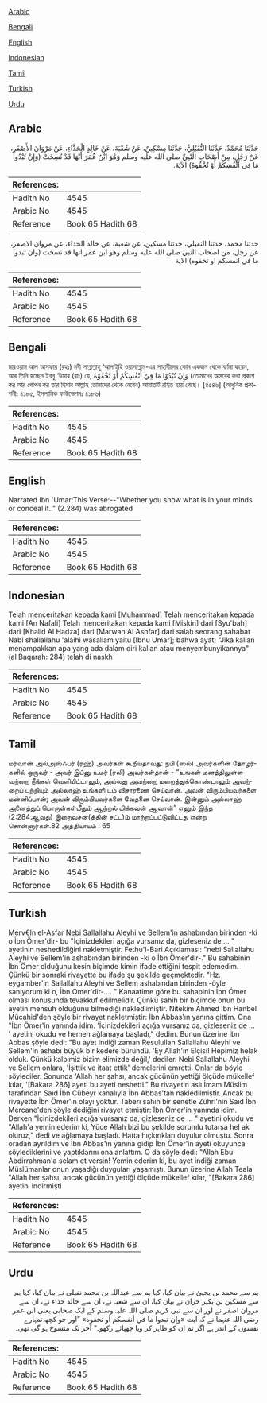 [Arabic](#arabic)

[Bengali](#bengali)

[English](#english)

[Indonesian](#indonesian)

[Tamil](#tamil)

[Turkish](#turkish)

[Urdu](#urdu)

## Arabic


<div dir="rtl" lang="ar" style={{fontSize:'larger',backgroundColor:'#f8f9fa',padding:20}}>
حَدَّثَنَا مُحَمَّدٌ، حَدَّثَنَا النُّفَيْلِيُّ، حَدَّثَنَا مِسْكِينٌ، عَنْ شُعْبَةَ، عَنْ خَالِدٍ الْحَذَّاءِ، عَنْ مَرْوَانَ الأَصْفَرِ، عَنْ رَجُلٍ، مِنْ أَصْحَابِ النَّبِيِّ صلى الله عليه وسلم وَهْوَ ابْنُ عُمَرَ أَنَّهَا قَدْ نُسِخَتْ ‏(‏وَإِنْ تُبْدُوا مَا فِي أَنْفُسِكُمْ أَوْ تُخْفُوهُ‏)‏ الآيَةَ‏.‏
</div>
<div style={{backgroundColor:'#f8f9fa',padding:20, marginBottom: 10}}><table> <thead> <tr> <th>References:</th> <th></th> </tr> </thead> <tbody><tr><td>Hadith No</td><td>4545</td></tr><tr><td>Arabic No</td><td>4545</td></tr><tr><td>Reference</td><td>Book 65 Hadith 68</td></tr></tbody></table></div>


<div dir="rtl" lang="ar" style={{fontSize:'larger',backgroundColor:'#f8f9fa',padding:20}}>
حدثنا محمد، حدثنا النفيلي، حدثنا مسكين، عن شعبة، عن خالد الحذاء، عن مروان الاصفر، عن رجل، من اصحاب النبي صلى الله عليه وسلم وهو ابن عمر انها قد نسخت (وان تبدوا ما في انفسكم او تخفوه) الاية
</div>
<div style={{backgroundColor:'#f8f9fa',padding:20, marginBottom: 10}}><table> <thead> <tr> <th>References:</th> <th></th> </tr> </thead> <tbody><tr><td>Hadith No</td><td>4545</td></tr><tr><td>Arabic No</td><td>4545</td></tr><tr><td>Reference</td><td>Book 65 Hadith 68</td></tr></tbody></table></div>

## Bengali


<div dir="ltr" lang="bn" style={{fontSize:'larger',backgroundColor:'#f8f9fa',padding:20}}>
মারওয়ান আল আসফার (রহঃ) নবী সাল্লাল্লাহু ‘আলাইহি ওয়াসাল্লাম-এর সাহাবীদের কোন একজন থেকে বর্ণনা করেন, আর তিনি হচ্ছেন ইবনু ‘উমার (রাঃ) যে, وَإِنْ تُبْدُوْا مَا فِيْ أَنْفُسِكُمْ أَوْ تُخْفُوْهُ (তোমাদের অন্তরের কথা প্রকাশ কর আর গোপন কর তার হিসাব আল্লাহ তোমাদের থেকে নেবেন) আয়াতটি রহিত হয়ে গেছে। [৪৫৪৬] (আধুনিক প্রকাশনীঃ ৪১৮৫, ইসলামিক ফাউন্ডেশনঃ ৪১৮৬)
</div>
<div style={{backgroundColor:'#f8f9fa',padding:20, marginBottom: 10}}><table> <thead> <tr> <th>References:</th> <th></th> </tr> </thead> <tbody><tr><td>Hadith No</td><td>4545</td></tr><tr><td>Arabic No</td><td>4545</td></tr><tr><td>Reference</td><td>Book 65 Hadith 68</td></tr></tbody></table></div>

## English


<div dir="ltr" lang="en" style={{fontSize:'larger',backgroundColor:'#f8f9fa',padding:20}}>
Narrated Ibn 'Umar:This Verse:--"Whether you show what is in your minds or conceal it.." (2.284) was abrogated
</div>
<div style={{backgroundColor:'#f8f9fa',padding:20, marginBottom: 10}}><table> <thead> <tr> <th>References:</th> <th></th> </tr> </thead> <tbody><tr><td>Hadith No</td><td>4545</td></tr><tr><td>Arabic No</td><td>4545</td></tr><tr><td>Reference</td><td>Book 65 Hadith 68</td></tr></tbody></table></div>

## Indonesian


<div dir="ltr" lang="id" style={{fontSize:'larger',backgroundColor:'#f8f9fa',padding:20}}>
Telah menceritakan kepada kami [Muhammad] Telah menceritakan kepada kami [An Nafali] Telah menceritakan kepada kami [Miskin] dari [Syu'bah] dari [Khalid Al Hadza] dari [Marwan Al Ashfar] dari salah seorang sahabat Nabi shallallahu 'alaihi wasallam yaitu [Ibnu Umar]; bahwa ayat; "Jika kalian menampakkan apa yang ada dalam diri kalian atau menyembunyikannya" (al Baqarah: 284) telah di naskh
</div>
<div style={{backgroundColor:'#f8f9fa',padding:20, marginBottom: 10}}><table> <thead> <tr> <th>References:</th> <th></th> </tr> </thead> <tbody><tr><td>Hadith No</td><td>4545</td></tr><tr><td>Arabic No</td><td>4545</td></tr><tr><td>Reference</td><td>Book 65 Hadith 68</td></tr></tbody></table></div>

## Tamil


<div dir="ltr" lang="ta" style={{fontSize:'larger',backgroundColor:'#f8f9fa',padding:20}}>
மர்வான் அல்அஸ்ஃபர் (ரஹ்) அவர்கள் கூறியதாவது: நபி (ஸல்) அவர்களின் தோழர்களில் ஒருவர் - அவர் இப்னு உமர் (ரலி) அவர்கள்தான் - “உங்கள் மனத்திலுள்ள வற்றை நீங்கள் வெளியிட்டாலும், அல்லது அவற்றை மறைத்துக்கொண்டாலும் அவற்றைப் பற்றியும் அல்லாஹ் உங்களி டம் விசாரணை செய்வான். அவன் விரும்பியவர்களை மன்னிப்பான்; அவன் விரும்பியவர்களை வேதனை செய்வான். இன்னும் அல்லாஹ் அனைத்துப் பொருள்கள்மீதும் ஆற்றல் மிக்கவன் ஆவான்” எனும் இந்த (2:284ஆவது) இறைவசன(த்தின் சட்ட)ம் மாற்றப்பட்டுவிட்டது என்று சொன்னார்கள்.82 அத்தியாயம் : 65
</div>
<div style={{backgroundColor:'#f8f9fa',padding:20, marginBottom: 10}}><table> <thead> <tr> <th>References:</th> <th></th> </tr> </thead> <tbody><tr><td>Hadith No</td><td>4545</td></tr><tr><td>Arabic No</td><td>4545</td></tr><tr><td>Reference</td><td>Book 65 Hadith 68</td></tr></tbody></table></div>

## Turkish


<div dir="ltr" lang="tr" style={{fontSize:'larger',backgroundColor:'#f8f9fa',padding:20}}>
Merv€ln el-Asfar Nebi Sallallahu Aleyhi ve Sellem'in ashabından birinden -ki o İbn Ömer'dir- bu "İçinizdekileri açığa vursanız da, gizleseniz de ... " ayetinin neshedildiğini nakletmiştir. Fethu'l-Bari Açıklaması: "nebi Sallallahu Aleyhi ve Sellem'in ashabından birinden -ki o İbn Ömer'dir-." Bu sahabinin İbn Ömer olduğunu kesin biçimde kimin ifade ettiğini tespit edemedim. Çünkü bir sonraki rivayette bu ifade şu şekilde geçmektedir. "Hz. eygamber'in Sallallahu Aleyhi ve Sellem ashabından birinden -öyle sanıyorum ki o, İbn Omer'dir-.... " Kanaatime göre bu sahabinin İbn Ömer olması konusunda tevakkuf edilmelidir. Çünkü sahih bir biçimde onun bu ayetin mensuh olduğunu bilmediği naklediimiştir. Nitekim Ahmed İbn Hanbel Mücahid'den şöyle bir rivayet nakIetmiştir: İbn Abbas'ın yanına gittim. Ona "İbn Ömer'in yanında idim. 'İçinizdekileri açığa vursanız da, gizleseniz de ... ' ayetini okudu ve hemen ağlamaya başladı," dedim. Bunun üzerine İbn Abbas şöyle dedi: "Bu ayet indiği zaman Resulullah Sallallahu Aleyhi ve Sellem'in ashabı büyük bir kedere büründü. 'Ey Allah'ın Elçisi! Hepimiz helak olduk. Çünkü kalbimiz bizim elimizde değil,' dediler. Nebi Sallallahu Aleyhi ve Sellem onlara, 'İşittik ve itaat ettik' demelerini emretti. Onlar da böyle söylediler. Sonunda 'Allah her şahsı, ancak gücünün yettiği ölçüde mükellef kılar, '[Bakara 286] ayeti bu ayeti neshetti." Bu rivayetin aslı İmam Müslim tarafından Saıd İbn Cübeyr kanalıyla İbn Abbas'tan nakledilmiştir. Ancak bu rivayette İbn Ömer'in olayı yoktur. Taberı sahıh bir senetle Zührı'nin Saıd İbn Mercane'den şöyle dediğini rivayet etmiştir: İbn Ömer'in yanında idim. Derken "İçinizdekileri açığa vursanız da, gizleseniz de ... " ayetini okudu ve "Allah'a yemin ederim ki, Yüce Allah bizi bu şekilde sorumlu tutarsa hel ak oluruz," dedi ve ağlamaya başladı. Hatta hıçkırıkları duyulur olmuştu. Sonra oradan ayrıldım ve İbn Abbas'ın yanına gidip İbn Ömer'in ayeti okuyunca söylediklerini ve yaptıklarını ona anlattım. O da şöyle dedi: "Allah Ebu Abdirrahman'a selam et versin! Yemin ederim ki, bu ayet indiği zaman Müslümanlar onun yaşadığı duyguları yaşamıştı. Bunun üzerine Allah Teala "Allah her şahsı, ancak gücünün yettiği ölçüde mükellef kılar, "[Bakara 286] ayetini indirmişti
</div>
<div style={{backgroundColor:'#f8f9fa',padding:20, marginBottom: 10}}><table> <thead> <tr> <th>References:</th> <th></th> </tr> </thead> <tbody><tr><td>Hadith No</td><td>4545</td></tr><tr><td>Arabic No</td><td>4545</td></tr><tr><td>Reference</td><td>Book 65 Hadith 68</td></tr></tbody></table></div>

## Urdu


<div dir="rtl" lang="ur" style={{fontSize:'larger',backgroundColor:'#f8f9fa',padding:20}}>
ہم سے محمد بن یحییٰ نے بیان کیا، کہا ہم سے عبداللہ بن محمد نفیلی نے بیان کیا، کہا ہم سے مسکین بن بکیر حران نے بیان کیا، ان سے شعبہ نے، ان سے خالد حذاء نے، ان سے مروان اصفر نے اور ان سے نبی کریم صلی اللہ علیہ وسلم کے ایک صحابی یعنی ابن عمر رضی اللہ عنہما نے کہ آیت «وإن تبدوا ما في أنفسكم أو تخفوه‏» ”اور جو کچھ تمہارے نفسوں کے اندر ہے اگر تم ان کو ظاہر کر ویا چھپائے رکھو۔“ آخر تک منسوخ ہو گی تھی۔
</div>
<div style={{backgroundColor:'#f8f9fa',padding:20, marginBottom: 10}}><table> <thead> <tr> <th>References:</th> <th></th> </tr> </thead> <tbody><tr><td>Hadith No</td><td>4545</td></tr><tr><td>Arabic No</td><td>4545</td></tr><tr><td>Reference</td><td>Book 65 Hadith 68</td></tr></tbody></table></div>